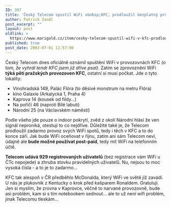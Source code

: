 ```yaml
---
ID: 397
title: 'Český Telecom spustil WiFi v&nbsp;KFC, prodloužil bezplatný provoz'
author: Patrick Zandl
post_excerpt: ""
layout: post
oldlink: >
  https://www.marigold.cz/item/cesky-telecom-spustil-wifi-v-kfc-prodlouzil-bezplatny-provoz
published: true
post_date: 2003-07-01 11:57:00
---
```

<p>
Český Telecom dnes oficiálně oznámil spuštění WiFi v provozovnách KFC <EM>(o tom, že vyhrál tendr KFC jsem již dříve psal)</EM>. Zatím se zprovoznění WiFi <STRONG>týká pěti pražských provozoven KFC</STRONG>, ostatní si musí počkat. Jde o tyto lokality:</p>

<UL>
<LI>Vinohradská 149, Palác Flóra (to děsivé monstrum na metru Flóra)</LI>
<LI>kino Galaxie (Arkalycká 1, Praha 4)</LI>
<LI>Kaprova 14 (kousek od fildy...)</LI>
<LI>Na poříčí 46 (naproti Bílé labuti)</LI>
<LI>Národní 25 (na Václavském náměstí)</LI></UL>
<p>
Podle všeho jde pouze o indoor pokrytí, zvěd z okolí Národní hlásí že ven signál neproniká, otestuji to co nejdříve. Důležité také je, že Telecom prodloužil zadarmo provoz svých WiFi spotů, tedy i těch v KFC a to do konce září. Jak bude WiFi oceňovat v říjnu, zatím ani sám Telecom neví, údajně ale <STRONG>bude možné používat post-paid</STRONG>, tedy mít WiFi na telefonním účtě. </p>

<p>
<STRONG>Telecom udává 929 registrovaných uživatelů</STRONG> (bez registrace vám WiFi u ČTc nepojede) a zhruba stovku pravidelných uživatelů. Nu, nejsou to moc vysoká čísla - a to je to zadarmo...</p>

<p>
KFC tak alespoň&#160;v ČR předběhlo McDonalda, který WiFi ve světě již zavádí. U nás je plukovník z Kentucky o krok před kašparem Ronaldem. Gratuluji. Jen si myslím, že zrovna v Kaprovce, věčně to narvané provozovně, bude asi problém, kam si s tím notebookem sednout... ale to už není wifi problém, jinak Telecomu tleskám...</p>
